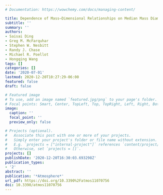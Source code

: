 ```yaml
---
# Documentation: https://wowchemy.com/docs/managing-content/

title: Dependence of Mass–Dimensional Relationships on Median Mass Diameter
subtitle: ''
summary: ''
authors:
- Saisai Ding
- Greg M. McFarquhar
- Stephen W. Nesbitt
- Randy J. Chase
- Michael R. Poellot
- Hongqing Wang
tags: []
categories: []
date: '2020-07-01'
lastmod: 2020-12-20T10:27:29-06:00
featured: false
draft: false

# Featured image
# To use, add an image named `featured.jpg/png` to your page's folder.
# Focal points: Smart, Center, TopLeft, Top, TopRight, Left, Right, BottomLeft, Bottom, BottomRight.
image:
  caption: ''
  focal_point: ''
  preview_only: false

# Projects (optional).
#   Associate this post with one or more of your projects.
#   Simply enter your project's folder or file name without extension.
#   E.g. `projects = ["internal-project"]` references `content/project/deep-learning/index.md`.
#   Otherwise, set `projects = []`.
projects: []
publishDate: '2020-12-20T16:30:03.693298Z'
publication_types:
- '2'
abstract: ''
publication: '*Atmosphere*'
url_pdf: https://doi.org/10.3390%2Fatmos11070756
doi: 10.3390/atmos11070756
---
```

